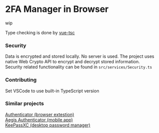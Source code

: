 # 2FA Manager in Browser

wip

Type checking is done by [vue-tsc](https://github.com/johnsoncodehk/volar/tree/master/packages/vue-tsc)

### Security

Data is encrypted and stored locally. No server is used.
The project uses native Web Crypto API to encrypt and decrypt stored information.<br/>
Security related functionality can be found in `src/services/Security.ts`

### Contributing

Set VSCode to use built-in TypeScript version

### Similar projects

[Authenticator (browser extestion)](https://github.com/Authenticator-Extension/Authenticator)<br/>
[Aegis Authenticator (mobile app)](https://github.com/beemdevelopment/Aegis)<br/>
[KeePassXC (desktop password manager)](https://github.com/keepassxreboot/keepassxc)

<!--

todo:
timers for periods need to be lined up
see if ts import helpers do anything (tslib) (size-wise)
qr code support
handle wrong password input
handle settings updates:
  progressBarStyle
steam account support
Hide tokens during initial render (to avoid flicker)
keyboard navigation (& esc to close any dialog)
data sync with WebRTC
icons specific for issuer
fuzzy search functionality
Dran'n'Drop QR code image & config, backup files
reconsider usage of vue-qrcode-reader
  It does not allow to use Screen Capture API (idk why it's not supported rn)
  It uses https://github.com/Sec-ant/barcode-detector under the hood, which does all the heavy lifting
translations?
show global timer if all tokens are of same period
Add visual tracking to qr detection

See if Sortable is better for list reordering
https://github.com/SortableJS/Sortable
https://vueuse.org/integrations/useSortable

add aria attributes to buttons, imgs, etc
move otpauth to different lazy chunk, maybe allow Services to be lazy-loaded
icons for accounts
tokens should use single setInterval/setTimeout for each period (minor performance optimization)
? custom clock & time sync?
? copy code to clipboard on `url/id` open

done:
handle settings updates:
  passwordKeepAlive
  theme
copy code on click
toggle show password should remember cursor position
DnD
? simple editing on mobile

edge messes up timers even when page is visible. user has to make clicks on page for it not to throttle
this makes animation timings wrong. Also token's code generation can be delayed by up to 1 second
check this
```
var lastRunTime = 0
var expectedTime = 5000
function test() {
  lastRunTime && console.log(Date.now() - lastRunTime - expectedTime)
  lastRunTime = Date.now()
  setTimeout(test, expectedTime)
}
test()
```
the solution currently implemented to remedy this is terrible
I guess microsoft prefers when its users have to suffer

-->
